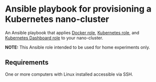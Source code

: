 # Ansible playbook for provisioning a Kubernetes nano-cluster

An Ansible playbook that applies [Docker role](https://galaxy.ansible.com/geerlingguy/docker), [Kubernetes role](https://galaxy.ansible.com/geerlingguy/kubernetes), and [Kubernetes Dashboard role](https://galaxy.ansible.com/moikot/k8s_dashboard) to your nano-cluster.

**NOTE:** This Ansible role intended to be used for home experiments only.

## Requirements

One or more computers with Linux installed accessible via SSH.
